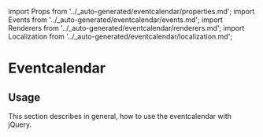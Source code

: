 import Props from '../_auto-generated/eventcalendar/properties.md';
import Events from '../_auto-generated/eventcalendar/events.md';
import Renderers from '../_auto-generated/eventcalendar/renderers.md';
import Localization from '../_auto-generated/eventcalendar/localization.md';

# Eventcalendar

## Usage

This section describes in general, how to use the eventcalendar with jQuery.

<Props />

<Events />

<Renderers />

<Localization />